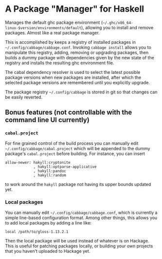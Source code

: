 # A Package "Manager" for Haskell

Manages the default ghc package environment
(`~/.ghc/x86_64-linux-$version/environments/default`), allowing you to
install and remove packages. Almost like a real package manager.

This is accomplished by keeps a registry of installed packages in
`~/.config/cabbage/cabbage.conf`. Invoking `cabbage install` allows
you to manipulate this registry, adding, removing or upgrading
packages, then builds a dummy package with dependencies given by the
new state of the registry and installs the resulting ghc environment
file.

The cabal dependency resolver is used to select the latest possible
package versions when new packages are installed, after which the
selected package versions are remembered until you explicitly upgrade.

The package registry `~/.config/cabbage` is stored in git so that
changes can be easily reverted.

## Bonus features (not controllable with the command line UI currently)

### `cabal.project`

For fine grained control of the build process you can manually edit
`~/.config/cabbage/cabal.project` which will be appended to the dummy
package's `cabal.project` before building. For instance, you can insert

    allow-newer: hakyll:cryptonite
                 , hakyll:optparse-applicative
                 , hakyll:pandoc
                 , hakyll:random

to work around the `hakyll` package not having its upper bounds updated yet.

### Local packages

You can manually edit `~/.config/cabbage/cabbage.conf`, which is
currently a simple line-based configuration format. Among other
things, this allows you to add local packages by adding a line like:

    local /path/to/gloss-1.13.2.1

Then the local package will be used instead of whatever is on
Hackage. This is useful for patching packages locally, or building
your own projects that you haven't uploaded to Hackage yet.
